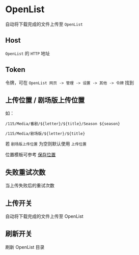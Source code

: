 # OpenList

自动将下载完成的文件上传至 `OpenList`

## Host

`OpenList` 的 `HTTP` 地址

## Token

令牌，可在 `OpenList 网页 -> 管理 -> 设置 -> 其他 -> 令牌` 找到

## 上传位置 / 剧场版上传位置

如：

`/115/Media/番剧/${letter}/${title}/Season ${season}`

`/115/Media/剧场版/${letter}/${title}`

若 `剧场版上传位置` 为空则默认使用 `上传位置`

位置模板可参考 [保存位置](/config/download#save-path)

## 失败重试次数

当上传失败后的重试次数

## 上传开关

自动将下载完成的文件上传至 OpenList

## 刷新开关

刷新 OpenList 目录
